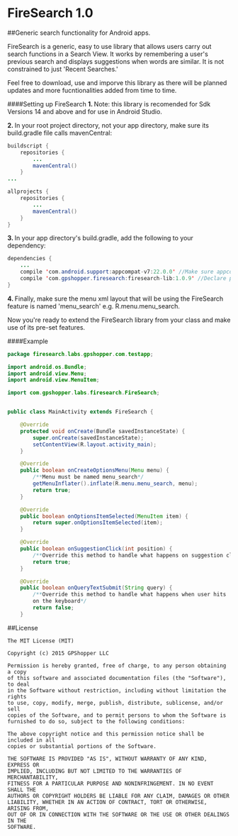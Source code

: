 # FireSearch 1.0
##Generic search functionality for Android apps.

FireSearch is a generic, easy to use library that allows users carry out search functions in a Search View. It works by remembering a user's previous search and displays suggestions when words are similar. It is not constrained to just 'Recent Searches.' 

Feel free to download, use and imporve this library as there will be planned updates and more fucntionalities added from time to time.

####Setting up FireSearch
<b>1. </b>Note: this library is recomended for Sdk Versions 14 and above and for use in Android Studio.

<b>2. </b>In your root project directory, not your app directory, make sure its build.gradle file calls mavenCentral:

```java
buildscript {
    repositories {
        ...
        mavenCentral() 
    }
...

allprojects {
    repositories {
        ...
        mavenCentral() 
    }
}
```

<b>3. </b>In your app directory's build.gradle, add the following to your dependency:

```java
dependencies {
    ...
    compile 'com.android.support:appcompat-v7:22.0.0' //Make sure appcompat support is also called
    compile 'com.gpshopper.firesearch:firesearch-lib:1.0.9' //Declare plugin dependency, this is the latest version
}
```

<b>4. </b>Finally, make sure the menu xml layout that will be using the FireSearch feature is named 'menu_search' e.g. R.menu.menu_search.
 
 
 
Now you're ready to extend the FireSearch library from your class and make use of its pre-set features.



####Example

```java
package firesearch.labs.gpshopper.com.testapp;

import android.os.Bundle;
import android.view.Menu;
import android.view.MenuItem;

import com.gpshopper.labs.firesearch.FireSearch;


public class MainActivity extends FireSearch {

    @Override
    protected void onCreate(Bundle savedInstanceState) {
        super.onCreate(savedInstanceState);
        setContentView(R.layout.activity_main);
    }

    @Override
    public boolean onCreateOptionsMenu(Menu menu) {
        /**Menu must be named menu_search*/
        getMenuInflater().inflate(R.menu.menu_search, menu);
        return true;
    }

    @Override
    public boolean onOptionsItemSelected(MenuItem item) {
        return super.onOptionsItemSelected(item);
    }

    @Override
    public boolean onSuggestionClick(int position) {
        /**Override this method to handle what happens on suggestion click*/
        return true;
    }

    @Override
    public boolean onQueryTextSubmit(String query) {
        /**Override this method to handle what happens when user hits 'Go' or 'Search' button
        on the keyboard*/
        return false;
    }
```



##License
```text
The MIT License (MIT)

Copyright (c) 2015 GPShopper LLC

Permission is hereby granted, free of charge, to any person obtaining a copy
of this software and associated documentation files (the "Software"), to deal
in the Software without restriction, including without limitation the rights
to use, copy, modify, merge, publish, distribute, sublicense, and/or sell
copies of the Software, and to permit persons to whom the Software is
furnished to do so, subject to the following conditions:

The above copyright notice and this permission notice shall be included in all
copies or substantial portions of the Software.

THE SOFTWARE IS PROVIDED "AS IS", WITHOUT WARRANTY OF ANY KIND, EXPRESS OR
IMPLIED, INCLUDING BUT NOT LIMITED TO THE WARRANTIES OF MERCHANTABILITY,
FITNESS FOR A PARTICULAR PURPOSE AND NONINFRINGEMENT. IN NO EVENT SHALL THE
AUTHORS OR COPYRIGHT HOLDERS BE LIABLE FOR ANY CLAIM, DAMAGES OR OTHER
LIABILITY, WHETHER IN AN ACTION OF CONTRACT, TORT OR OTHERWISE, ARISING FROM,
OUT OF OR IN CONNECTION WITH THE SOFTWARE OR THE USE OR OTHER DEALINGS IN THE
SOFTWARE.
```
